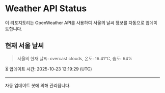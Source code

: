 
# Weather API Status

이 리포지토리는 OpenWeather API를 사용하여 서울의 날씨 정보를 자동으로 업데이트합니다.

## 현재 서울 날씨
> 서울의 현재 날씨: overcast clouds, 온도: 16.41°C, 습도: 64%

⏳ 업데이트 시간: 2025-10-23 12:19:29 (UTC)

---
자동 업데이트 봇에 의해 관리됩니다.

